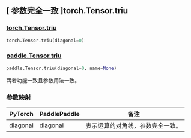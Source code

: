 ## [ 参数完全一致 ]torch.Tensor.triu

### [torch.Tensor.triu](https://pytorch.org/docs/stable/generated/torch.Tensor.triu.html#torch.Tensor.triu)

```python
torch.Tensor.triu(diagonal=0)
```

### [paddle.Tensor.triu]()

```python
paddle.Tensor.triu(diagonal=0, name=None)
```

两者功能一致且参数用法一致。

### 参数映射

| PyTorch  | PaddlePaddle |               备注               |
| -------- | ------------ | -------------------------------- |
| diagonal |   diagonal   | 表示运算的对角线，参数完全一致。 |

